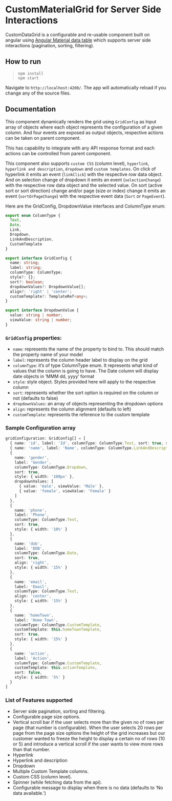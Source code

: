 # CustomMaterialGrid for Server Side Interactions

CustomDataGrid is a configurable and re-usable component built on angular using [Angular Material data table](https://material.angular.io/components/table/overview) which supports server side interactions (pagination, sorting, filtering).

## How to run

> `npm install`\
> `npm start`

Navigate to `http://localhost:4200/`. The app will automatically reload if you change any of the source files.

## Documentation

This component dynamically renders the grid using `GridConfig` as Input array of objects where each object represents the configuration of a given column. And four events are exposed as output objects, respective actions can be taken on parent component.

This has capability to integrate with any API response format and each actions can be controlled from parent component.

This component also supports `custom CSS` (column level), `hyperlink`, `hyperlink and description`, `dropdown` and `custom templates`. On click of hyperlink it emits an event (`linkClick`) with the respective row data object. And on selection change of dropdown it emits an event (`selectionChange`) with the respective row data object and the selected value. On sort (active sort or sort direction) change and/or page (size or index) change it emits an event (`sortOrPageChange`) with the respective event data (`Sort` or `PageEvent`).

Here are the GridConfig, DropdownValue interfaces and ColumnType enum:

```typescript
export enum ColumnType {
  Text,
  Date,
  Link,
  Dropdown,
  LinkAndDescription,
  CustomTemplate
}

export interface GridConfig {
  name: string;
  label: string;
  columnType: ColumnType;
  style?: {};
  sort?: boolean;
  dropdownValues?: DropdownValue[];
  align?: 'right' | 'center';
  customTemplate?: TemplateRef<any>;
}

export interface DropdownValue {
  value: string | number;
  viewValue: string | number;
}
```

### `GridConfig` properties:

- `name`: represents the name of the property to bind to. This should match the property name of your model
- `label`: represents the column header label to display on the grid
- `columnType`: it’s of type ColumnType enum. It represents what kind of values that the column is going to have. The Date column will display date objects in ‘MMM dd, yyyy’ format
- `style`: style object. Styles provided here will apply to the respective column
- `sort`: represents whether the sort option is required on the column or not (defaults to false)
- `dropdownValues`: an array of objects representing the dropdown options
- `align`: represents the column alignment (defaults to left)
- `customTemplate`: represents the reference to the custom template

### Sample Configuration array

```typescript
gridConfiguration: GridConfig[] = [
  { name: 'id', label: 'Id', columnType: ColumnType.Text, sort: true, style: { width: '5%' } },
  { name: 'name', label: 'Name', columnType: ColumnType.LinkAndDescription, sort: true, style: { width: '20%' } },
  {
    name: 'gender',
    label: 'Gender',
    columnType: ColumnType.Dropdown,
    sort: true,
    style: { width: '100px' },
    dropdownValues: [
      { value: 'male', viewValue: 'Male' },
      { value: 'female', viewValue: 'Female' }
    ]
  },
  {
    name: 'phone',
    label: 'Phone',
    columnType: ColumnType.Text,
    sort: true,
    style: { width: '10%' }
  },
  {
    name: 'dob',
    label: 'DOB',
    columnType: ColumnType.Date,
    sort: true,
    align: 'right',
    style: { width: '15%' }
  },
  {
    name: 'email',
    label: 'Email',
    columnType: ColumnType.Text,
    align: 'center',
    style: { width: '15%' }
  },
  {
    name: 'homeTown',
    label: 'Home Town',
    columnType: ColumnType.CustomTemplate,
    customTemplate: this.homeTownTemplate,
    sort: true,
    style: { width: '15%' }
  },
  {
    name: 'action',
    label: 'Action',
    columnType: ColumnType.CustomTemplate,
    customTemplate: this.actionTemplate,
    sort: false,
    style: { width: '5%' }
  }
]
```

### List of Features supported

- Server side pagination, sorting and filtering.
- Configurable page size options.
- Vertical scroll bar if the user selects more than the given no of rows per page (that number is configurable). When the user selects 20 rows per page from the page size options the height of the grid increases but our customer wanted to freeze the height to display a certain no of rows (10 or 5) and introduce a vertical scroll if the user wants to view more rows than that number.
- Hyperlink
- Hyperlink and description
- Dropdown
- Multiple Custom Template columns.
- Custom CSS (column level).
- Spinner (while fetching data from the api).
- Configurable message to display when there is no data (defaults to ‘No data available.’)
